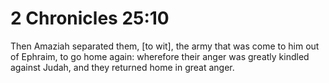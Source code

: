 # 2 Chronicles 25:10

Then Amaziah separated them, [to wit], the army that was come to him out of Ephraim, to go home again: wherefore their anger was greatly kindled against Judah, and they returned home in great anger.
